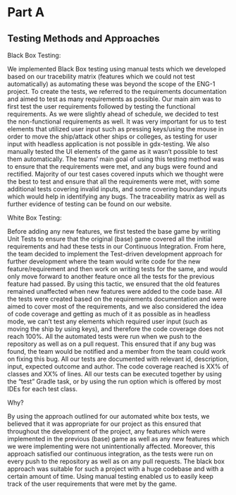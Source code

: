 # Part A

## Testing Methods and Approaches

Black Box Testing:

We implemented Black Box testing using manual tests which we developed based on our tracebility matrix (features which we could not test automatically) as automating these was beyond the scope of the ENG-1 project. To create the tests, we referred to the requirements documentation and aimed to test as many requirements as possible. Our main aim was to first test the user requirements followed by testing the functional requirements. As we were slightly ahead of schedule, we decided to test the non-functional requirements as well. It was very important for us to test elements that utilized user input such as pressing keys/using the mouse in order to move the ship/attack other ships or colleges, as testing for user input with headless application is not possible in gdx-testing. We also manually tested the UI elements of the game as it wasn’t possible to test them automatically. The teams’ main goal of using this testing method was to ensure that the requirements were met, and any bugs were found and rectified. Majority of our test cases covered inputs which we thought were the best to test and ensure that all the requirements were met, with some additional tests covering invalid inputs, and some covering boundary inputs which would help in identifying any bugs. The traceability matrix as well as further evidence of testing can be found on our website.

White Box Testing:

Before adding any new features, we first tested the base game by writing Unit Tests to ensure that the original (base) game covered all the initial requirements and had these tests in our Continuous Integration. From here, the team decided to implement the Test-driven development approach for further development where the team would write code for the new feature/requirement and then work on writing tests for the same, and would only move forward to another feature once all the tests for the previous feature had passed. By using this tactic, we ensured that the old features remained unaffected when new features were added to the code base. All the tests were created based on the requirements documentation and were aimed to cover most of the requirements, and we also considered the idea of code coverage and getting as much of it as possible as in headless mode, we can’t test any elements which required user input (such as moving the ship by using keys), and therefore the code coverage does not reach 100%. All the automated tests were run when we push to the repository as well as on a pull request. This ensured that if any bug was found, the team would be notified and a member from the team could work on fixing this bug. All our tests are documented with relevant id, description, input, expected outcome and author. The code coverage reached is XX% of classes and XX% of lines. All our tests can be executed together by using the “test” Gradle task, or by using the run option which is offered by most IDEs for each test class.

Why?

By using the approach outlined for our automated white box tests, we believed that it was appropriate for our project as this ensured that throughout the development of the project, any features which were implemented in the previous (base) game as well as any new features which we were implementing were not unintentionally affected. Moreover, this approach satisfied our continuous integration, as the tests were run on every push to the repository as well as on any pull requests. The black box approach was suitable for such a project with a huge codebase and with a certain amount of time. Using manual testing enabled us to easily keep track of the user requirements that were met by the game.

